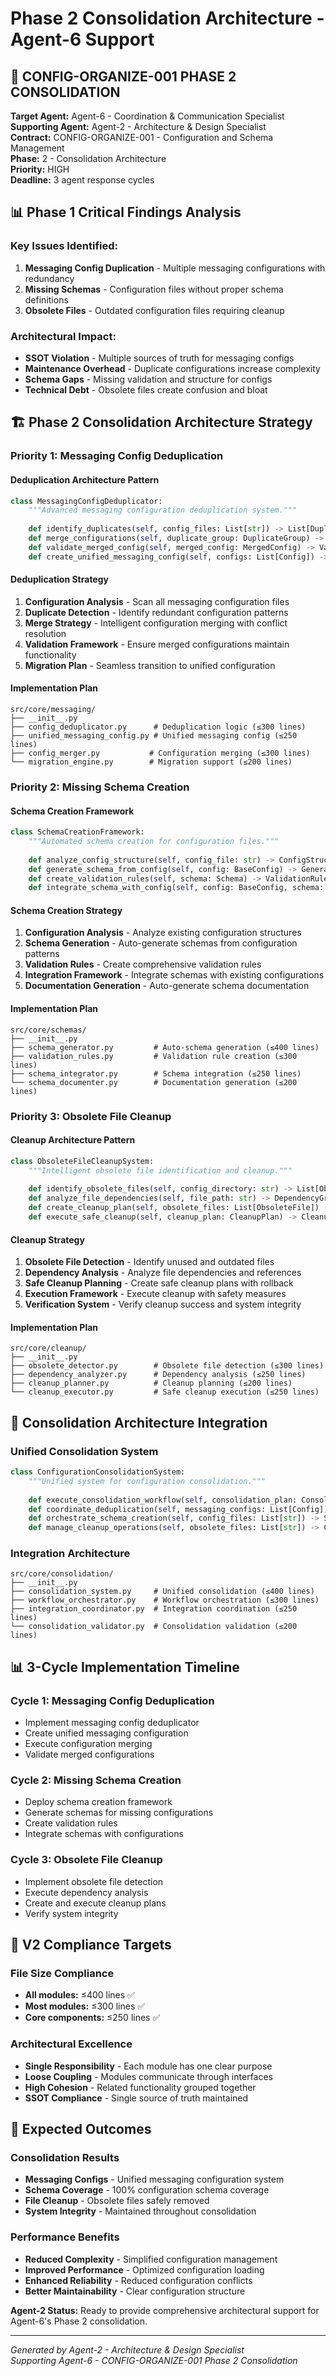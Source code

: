 # Phase 2 Consolidation Architecture - Agent-6 Support

## 🎯 **CONFIG-ORGANIZE-001 PHASE 2 CONSOLIDATION**

**Target Agent:** Agent-6 - Coordination & Communication Specialist  
**Supporting Agent:** Agent-2 - Architecture & Design Specialist  
**Contract:** CONFIG-ORGANIZE-001 - Configuration and Schema Management  
**Phase:** 2 - Consolidation Architecture  
**Priority:** HIGH  
**Deadline:** 3 agent response cycles  

## 📊 **Phase 1 Critical Findings Analysis**

### **Key Issues Identified:**
1. **Messaging Config Duplication** - Multiple messaging configurations with redundancy
2. **Missing Schemas** - Configuration files without proper schema definitions
3. **Obsolete Files** - Outdated configuration files requiring cleanup

### **Architectural Impact:**
- **SSOT Violation** - Multiple sources of truth for messaging configs
- **Maintenance Overhead** - Duplicate configurations increase complexity
- **Schema Gaps** - Missing validation and structure for configs
- **Technical Debt** - Obsolete files create confusion and bloat

## 🏗️ **Phase 2 Consolidation Architecture Strategy**

### **Priority 1: Messaging Config Deduplication**

#### **Deduplication Architecture Pattern**
```python
class MessagingConfigDeduplicator:
    """Advanced messaging configuration deduplication system."""
    
    def identify_duplicates(self, config_files: List[str]) -> List[DuplicateGroup]:
    def merge_configurations(self, duplicate_group: DuplicateGroup) -> MergedConfig:
    def validate_merged_config(self, merged_config: MergedConfig) -> ValidationResult:
    def create_unified_messaging_config(self, configs: List[Config]) -> UnifiedMessagingConfig:
```

#### **Deduplication Strategy**
1. **Configuration Analysis** - Scan all messaging configuration files
2. **Duplicate Detection** - Identify redundant configuration patterns
3. **Merge Strategy** - Intelligent configuration merging with conflict resolution
4. **Validation Framework** - Ensure merged configurations maintain functionality
5. **Migration Plan** - Seamless transition to unified configuration

#### **Implementation Plan**
```
src/core/messaging/
├── __init__.py
├── config_deduplicator.py      # Deduplication logic (≤300 lines)
├── unified_messaging_config.py # Unified messaging config (≤250 lines)
├── config_merger.py           # Configuration merging (≤300 lines)
└── migration_engine.py        # Migration support (≤200 lines)
```

### **Priority 2: Missing Schema Creation**

#### **Schema Creation Framework**
```python
class SchemaCreationFramework:
    """Automated schema creation for configuration files."""
    
    def analyze_config_structure(self, config_file: str) -> ConfigStructure:
    def generate_schema_from_config(self, config: BaseConfig) -> GeneratedSchema:
    def create_validation_rules(self, schema: Schema) -> ValidationRules:
    def integrate_schema_with_config(self, config: BaseConfig, schema: Schema) -> IntegratedConfig:
```

#### **Schema Creation Strategy**
1. **Configuration Analysis** - Analyze existing configuration structures
2. **Schema Generation** - Auto-generate schemas from configuration patterns
3. **Validation Rules** - Create comprehensive validation rules
4. **Integration Framework** - Integrate schemas with existing configurations
5. **Documentation Generation** - Auto-generate schema documentation

#### **Implementation Plan**
```
src/core/schemas/
├── __init__.py
├── schema_generator.py         # Auto-schema generation (≤400 lines)
├── validation_rules.py         # Validation rule creation (≤300 lines)
├── schema_integrator.py        # Schema integration (≤250 lines)
└── schema_documenter.py        # Documentation generation (≤200 lines)
```

### **Priority 3: Obsolete File Cleanup**

#### **Cleanup Architecture Pattern**
```python
class ObsoleteFileCleanupSystem:
    """Intelligent obsolete file identification and cleanup."""
    
    def identify_obsolete_files(self, config_directory: str) -> List[ObsoleteFile]:
    def analyze_file_dependencies(self, file_path: str) -> DependencyGraph:
    def create_cleanup_plan(self, obsolete_files: List[ObsoleteFile]) -> CleanupPlan:
    def execute_safe_cleanup(self, cleanup_plan: CleanupPlan) -> CleanupResult:
```

#### **Cleanup Strategy**
1. **Obsolete File Detection** - Identify unused and outdated files
2. **Dependency Analysis** - Analyze file dependencies and references
3. **Safe Cleanup Planning** - Create safe cleanup plans with rollback
4. **Execution Framework** - Execute cleanup with safety measures
5. **Verification System** - Verify cleanup success and system integrity

#### **Implementation Plan**
```
src/core/cleanup/
├── __init__.py
├── obsolete_detector.py        # Obsolete file detection (≤300 lines)
├── dependency_analyzer.py      # Dependency analysis (≤250 lines)
├── cleanup_planner.py          # Cleanup planning (≤200 lines)
└── cleanup_executor.py         # Safe cleanup execution (≤250 lines)
```

## 🎯 **Consolidation Architecture Integration**

### **Unified Consolidation System**
```python
class ConfigurationConsolidationSystem:
    """Unified system for configuration consolidation."""
    
    def execute_consolidation_workflow(self, consolidation_plan: ConsolidationPlan) -> ConsolidationResult:
    def coordinate_deduplication(self, messaging_configs: List[Config]) -> DeduplicationResult:
    def orchestrate_schema_creation(self, config_files: List[str]) -> SchemaCreationResult:
    def manage_cleanup_operations(self, obsolete_files: List[str]) -> CleanupResult:
```

### **Integration Architecture**
```
src/core/consolidation/
├── __init__.py
├── consolidation_system.py     # Unified consolidation (≤400 lines)
├── workflow_orchestrator.py    # Workflow orchestration (≤300 lines)
├── integration_coordinator.py  # Integration coordination (≤250 lines)
└── consolidation_validator.py  # Consolidation validation (≤200 lines)
```

## 📊 **3-Cycle Implementation Timeline**

### **Cycle 1: Messaging Config Deduplication**
- Implement messaging config deduplicator
- Create unified messaging configuration
- Execute configuration merging
- Validate merged configurations

### **Cycle 2: Missing Schema Creation**
- Deploy schema creation framework
- Generate schemas for missing configurations
- Create validation rules
- Integrate schemas with configurations

### **Cycle 3: Obsolete File Cleanup**
- Implement obsolete file detection
- Execute dependency analysis
- Create and execute cleanup plans
- Verify system integrity

## 🎯 **V2 Compliance Targets**

### **File Size Compliance**
- **All modules:** ≤400 lines ✅
- **Most modules:** ≤300 lines ✅
- **Core components:** ≤250 lines ✅

### **Architectural Excellence**
- **Single Responsibility** - Each module has one clear purpose
- **Loose Coupling** - Modules communicate through interfaces
- **High Cohesion** - Related functionality grouped together
- **SSOT Compliance** - Single source of truth maintained

## 🚀 **Expected Outcomes**

### **Consolidation Results**
- **Messaging Configs** - Unified messaging configuration system
- **Schema Coverage** - 100% configuration schema coverage
- **File Cleanup** - Obsolete files safely removed
- **System Integrity** - Maintained throughout consolidation

### **Performance Benefits**
- **Reduced Complexity** - Simplified configuration management
- **Improved Performance** - Optimized configuration loading
- **Enhanced Reliability** - Reduced configuration conflicts
- **Better Maintainability** - Clear configuration structure

**Agent-2 Status:** Ready to provide comprehensive architectural support for Agent-6's Phase 2 consolidation.

---
*Generated by Agent-2 - Architecture & Design Specialist*  
*Supporting Agent-6 - CONFIG-ORGANIZE-001 Phase 2 Consolidation*